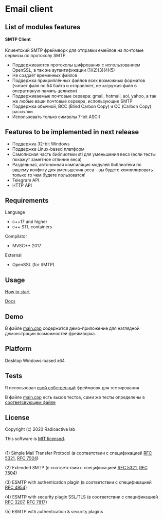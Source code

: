 # **Email client**

## List of modules features
#### SMTP Client
  Клиентский SMTP фреймворк для отправки емейлов на почтовые сервисы по протоколу SMTP.
- Поддерживаются протоколы шифрования с использованием OpenSSL, а так же аутентификации (1)(2)(3)(4)(5)
- Не создаёт временных файлов
- Поддержка прикриплённых файлов всех возможных форматов (читает файл по 54 байта и отправляет, не загружая файл в оперативную память целиком)
- Поддерживаемые почтовые сервера: gmail, hotmail, aol, yahoo, а так же любые ваши почтовые сервера, использующие SMTP
- Поддержка обычной, ВСС (Blind Carbon Copy) и СС (Carbon Copy) рассылки
- Использовать только символы 7-bit ASCII

## Features to be implemented in next release
- Поддержка 32-bit Windows 
- Поддержка Linux-based платформ
- Самописная часть библиотеки stl для уменьшения веса (если тесты покажут заметное отличие веса)
- Раздельная, автономная компиляция модулей библиотеки по вашему конфигу для уменьшения веса - вы будете компилировать только то чем будете пользоватся!
- Telegram API
- HTTP API

## Requirements
Language
- c++17 and higher
- c++ STL containers

Compilator
- MVSC++ 2017

External
- OpenSSL (for SMTP)

## Usage
[How to start](https://github.com/imnetcat/email-client/wiki/How-to-start)

[Docs](https://github.com/imnetcat/email-client/wiki)

## Demo
В файле [main.cpp](https://github.com/imnetcat/email-client/blob/master/main.cpp) содержится демо-приложение для наглядной демонстрации возможностей фреймворка.

## **Platform**
Desktop Windows-based x64

## **Tests**
Я использовал [свой собственный](https://github.com/imnetcat/email-client/tree/master/core/testing) фреймворк для тестирования

В файле [main.cpp](https://github.com/imnetcat/email-client/blob/master/main.cpp) есть вызов тестов, сами же тесты определены в [соответсвующем файле](https://github.com/imnetcat/email-client/blob/master/tests.cpp)

## License
Copyright (c) 2020 Radioactive lab

This software is [MIT licensed](./LICENSE).

## 

(1) Simple Mail Transfer Protocol (в соответствии с спецификацией [RFC 5321](https://tools.ietf.org/html/rfc5321 "Documentation"), [RFC 7504](https://tools.ietf.org/html/rfc7504 "Documentation"))

(2) Extended SMTP (в соответствии с спецификацией [RFC 5321](https://tools.ietf.org/html/rfc5321 "Documentation"), [RFC 7504](https://tools.ietf.org/html/rfc7504 "Documentation"))

(3) ESMTP with authentication plagin (в соответствии с спецификацией [RFC 4954](http://www.rfc-editor.org/rfc/rfc4954 "Documentation"))

(4) ESMTP with security plagin SSL/TLS (в соответствии с спецификацией [RFC 3207](https://tools.ietf.org/html/rfc3207 "Documentation"), [RFC 7817](https://tools.ietf.org/html/rfc7817 "Documentation"))

(5) ESMTP with authentication & security plagins

